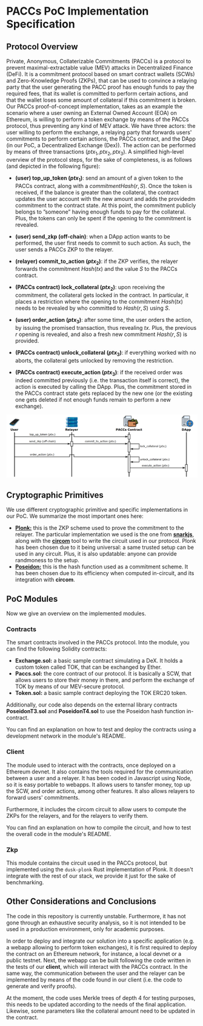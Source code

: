 # PACCs PoC Implementation Specification

## Protocol Overview

Private, Anonymous, Collaterizable Commitments (PACCs) is a protocol to prevent maximal-extractable value (MEV) attacks in Decentralized Finance (DeFi). It is a commitment protocol based on smart contract wallets (SCWs) and Zero-Knowledge Proofs (ZKPs), that can be used to convince a relaying party that the user generating the PACC proof has enough funds to pay the required fees, that its wallet is committed to perform certain actions, and that the wallet loses some amount of collateral if this commitment is broken. Our PACCs proof-of-concept implementation, takes as an example the scenario where a user owning an External Owned Account (EOA) on Ethereum, is willing to perform a token exchange by means of the PACCs protocol, thus preventing any kind of MEV attack. We have three actors: the user willing to perform the exchange, a relaying party that forwards users' commitments to perform certain actions, the PACCs contract, and the DApp (in our PoC, a Decentralized Exchange (Dex)). The action can be performed by means of three transactions $(ptx_1, ptx_2, ptx_3)$. A simplified high-level overview of the protocol steps, for the sake of completeness, is as follows (and depicted in the following figure):

- **(user) top_up_token ($ptx_1$)**: send an amount of a given token to the PACCs contract, along with a $commitment Hash(r, S)$. Once the token is received, if the balance is greater than the collateral, the contract updates the user account with the new amount and adds the providedm commitment to the contract state. At this point, the commitment publicly belongs to ”someone” having enough funds to pay for the collateral. Plus, the tokens can only be spent if the opening to the commitment is revealed.

- **(user) send_zkp (off-chain)**: when a DApp action wants to be performed, the user first needs to commit to such action. As such, the user sends a PACCs ZKP to the relayer.

- **(relayer) commit_to_action ($ptx_2$)**: if the ZKP verifies, the relayer forwards the commitment $Hash(tx)$ and the value $S$ to the PACCs contract.
  
- **(PACCs contract) lock_collateral ($ptx_2$)**: upon receiving the commitment, the collateral gets locked in the contract. In particular, it places a restriction where the opening to the commitment $Hash(tx)$ needs to be revealed by who committed to $Hash(r, S)$ using $S$.
  
- **(user) order_action ($ptx_3$)**: after some time, the user orders the action, by issuing the promised transaction, thus revealing $tx$. Plus, the previous $r$ opening is revealed, and also a fresh new commitment $Hash(r, S)$ is provided.
  
- **(PACCs contract) unlock_collateral ($ptx_3$)**: if everything worked with no aborts, the collateral gets unlocked by removing the restriction.
  
- **(PACCs contract) execute_action ($ptx_3$)**: if the received order was indeed committed previously (i.e. the transaction itself is correct), the action is executed by calling the DApp. Plus, the commitment stored in the PACCs contract state gets replaced by the new one (or the existing one gets deleted if not enough funds remain to perform a new exchange).

![alt text](images/protocol.png "Protocol")

## Cryptographic Primitives

We use different cryptographic primitive and specific implementations in our PoC. We summarize the most important ones here:

- [**Plonk:**](https://eprint.iacr.org/2019/953.pdf) this is the ZKP scheme used to prove the commitment to the relayer. The particular implementation we used is the one from [**snarkjs**](https://github.com/iden3/snarkjs), along with the [**circom**](https://docs.circom.io) tool to write the circuit used in our protocol. Plonk has been chosen due to it being universal: a same trusted setup can be used in any circuit. Plus, it is also updatable: anyone can provide randmoness to the setup.
- [**Poseidon:**](https://eprint.iacr.org/2019/458.pdf) this is the hash function used as a commitment scheme. It has been chosen due to its efficiency when computed in-circuit, and its integration with **circom**.

## PoC Modules

Now we give an overview on the implemented modules.

### Contracts

The smart contracts involved in the PACCs protocol. Into the module, you can find the following Solidity contracts:

- **Exchange.sol:** a basic sample contract simulating a DeX. It holds a custom token called TOK, that can be exchanged by Ether.
- **Paccs.sol:** the core contract of our protocol. It is basically a SCW, that allows users to store their money in there, and perform the exchange of TOK by means of our MEV-secure protocol.
- **Token.sol:** a basic sample contract deploying the TOK ERC20 token.

Additionally, our code also depends on the external library contracts **PoseidonT3.sol** and **PoseidonT4.sol** to use the Poseidon hash function in-contract.

You can find an explanation on how to test and deploy the contracts using a development network in the module's README.

### Client

The module used to interact with the contracts, once deployed on a Ethereum devnet. It also contains the tools required for the communication between a user and a relayer. It has been coded in Javascript using Node, so it is easy portable to webapps. It allows users to tansfer money, top up the SCW, and order actions, among other features. It also allows relayers to forward users' commitments.

Furthermore, it includes the circom circuit to allow users to compute the ZKPs for the relayers, and for the relayers to verify them.

You can find an explanation on how to compile the circuit, and how to test the overall code in the module's README.

### Zkp

This module contains the circuit used in the PACCs protocol, but implemented using the `dusk-plonk` Rust implementation of Plonk. It doesn't integrate with the rest of our stack, we provide it just for the sake of benchmarking.

## Other Considerations and Conclusions

The code in this repository is currently unstable. Furthermore, it has not gone through an exhaustive security analysis, so it is not intended to be used in a production environment, only for academic purposes. 

In order to deploy and integrate our solution into a specific application (e.g. a webapp allowing to perform token exchanges), it is first required to deploy the contract on an Ethereum network, for instance, a local devnet or a public testnet. Next, the webapp can be built following the code written in the tests of our **client**, which will interact with the PACCs contract. In the same way, the communication between the user and the relayer can be implemented by means of the code found in our client (i.e. the code to generate and verify proofs).

At the moment, the code uses Merkle trees of depth 4 for testing purposes, this needs to be updated according to the needs of the final application. Likewise, some parameters like the collateral amount need to be updated in the contract.
